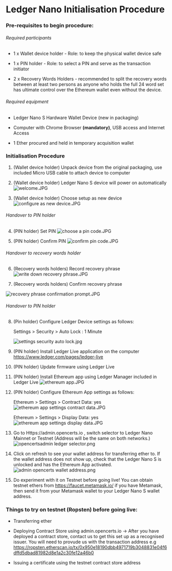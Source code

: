# Ledger Nano Initialisation Procedure

### Pre-requisites to begin procedure:

###### Required participants 

- 1 x Wallet device holder - Role: to keep the physical wallet device safe 

- 1 x PIN holder - Role: to select a PIN and serve as the transaction initiator

- 2 x Recovery Words Holders - recommended to split the recovery words between at least two persons as anyone who holds the full 24 word set has ultimate control over the Ethereum wallet even without the device.


###### Required equipment
	
- Ledger Nano S Hardware Wallet Device (new in packaging)

- Computer with Chrome Browser **(mandatory)**, USB access and Internet Access

- 1 Ether procured and held in temporary acquisition wallet


### Initialisation Procedure 

1. (Wallet device holder) Unpack device from the original packaging, use included Micro USB cable to attach device to computer

2. (Wallet device holder) Ledger Nano S device will power on automatically
![welcome.JPG](./assets/ledger-initialisation/welcome.JPG)

3. (Wallet device holder) Choose setup as new device
![configure as new device.JPG](./assets/ledger-initialisation/configure-as-new-device.JPG)

###### Handover to PIN holder

4. (PIN holder) Set PIN
![choose a pin code.JPG](./assets/ledger-initialisation/choose-a-pin-code.JPG)

5. (PIN holder) Confirm PIN
![confirm pin code.JPG](./assets/ledger-initialisation/confirm-pin-code.JPG)

###### Handover to recovery words holder

6. (Recovery words holders) Record recovery phrase
![write down recovery phrase.JPG](./assets/ledger-initialisation/write-down-recovery-phrase.JPG)

7. (Recovery words holders) Confirm recovery phrase

![recovery phrase confirmation prompt.JPG](./assets/ledger-initialisation/recovery-phrase-confirmation-prompt.JPG)

###### Handover to PIN holder

8. (Pin holder) Configure Ledger Device settings as follows:
	
	Settings > Security > Auto Lock : 1 Minute
	
	![settings security auto lock.jpg](./assets/ledger-initialisation/settings-security-auto-lock.JPG)
	
9. (PIN holder) Install Ledger Live application on the computer https://www.ledger.com/pages/ledger-live

10. (PIN holder) Update firmware using Ledger Live

11. (PIN holder) Install Ethereum app using Ledger Manager included in Ledger Live
![ethereum app.JPG](./assets/ledger-initialisation/ethereum-app.JPG)

12. (PIN holder) Configure Ethereum App settings as follows:
	
	Ethereum > Settings > Contract Data: yes
	![ethereum app settings contract data.JPG](./assets/ledger-initialisation/ethereum-app-settings-contract-data.JPG)
	
	Ethereum > Settings > Display Data: yes
	![ethereum app settings display data.JPG](./assets/ledger-initialisation/ethereum-app-settings-display-data.JPG)

13. Go to Https://admin.opencerts.io , switch selector to Ledger Nano Mainnet or Testnet (Address will be the same on both networks.)
![opencertsadmin ledger selector.png](./assets/ledger-initialisation/opencertsadmin-ledger-selector.png)

14. Click on refresh to see your wallet address for transferring ether to. If the wallet address does not show up, check that the Ledger Nano S is unlocked and has the Ethereum App activated.
![admin opencerts wallet address.png](./assets/ledger-initialisation/admin-opencerts-wallet-address.png)

15. Do experiment with it on Testnet before going live! You can obtain testnet ethers from https://faucet.metamask.io/ if you have Metamask, then send it from your Metamask wallet to your Ledger Nano S wallet address.


### Things to try on testnet (Ropsten) before going live:

- Transferring ether
	
- Deploying Contract Store using admin.opencerts.io -> After you have deployed a contract store, contact us to get this set up as a recognised issuer. You will need to provude us with the transaction address e.g https://ropsten.etherscan.io/tx/0x950e18190dbb4971719b3048831e04f6dffd5dbad81982d8e1a2c30fe12a46b0
	
- Issuing a certificate using the testnet contract store address